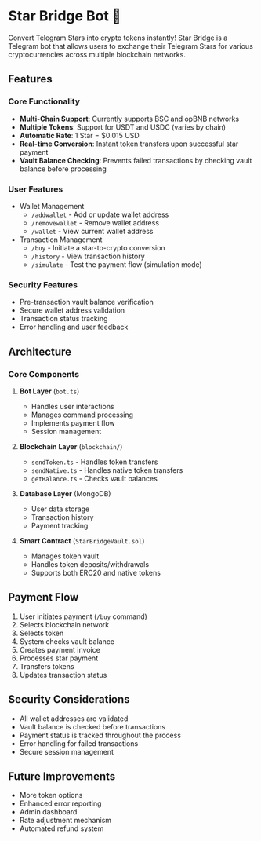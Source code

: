 # Star Bridge Bot 🌉

Convert Telegram Stars into crypto tokens instantly! Star Bridge is a Telegram bot that allows users to exchange their Telegram Stars for various cryptocurrencies across multiple blockchain networks.

## Features

### Core Functionality
- **Multi-Chain Support**: Currently supports BSC and opBNB networks
- **Multiple Tokens**: Support for USDT and USDC (varies by chain)
- **Automatic Rate**: 1 Star = $0.015 USD
- **Real-time Conversion**: Instant token transfers upon successful star payment
- **Vault Balance Checking**: Prevents failed transactions by checking vault balance before processing

### User Features
- Wallet Management
  - `/addwallet` - Add or update wallet address
  - `/removewallet` - Remove wallet address
  - `/wallet` - View current wallet address
- Transaction Management
  - `/buy` - Initiate a star-to-crypto conversion
  - `/history` - View transaction history
  - `/simulate` - Test the payment flow (simulation mode)

### Security Features
- Pre-transaction vault balance verification
- Secure wallet address validation
- Transaction status tracking
- Error handling and user feedback

## Architecture

### Core Components

1. **Bot Layer** (`bot.ts`)
   - Handles user interactions
   - Manages command processing
   - Implements payment flow
   - Session management

2. **Blockchain Layer** (`blockchain/`)
   - `sendToken.ts` - Handles token transfers
   - `sendNative.ts` - Handles native token transfers
   - `getBalance.ts` - Checks vault balances

3. **Database Layer** (MongoDB)
   - User data storage
   - Transaction history
   - Payment tracking

4. **Smart Contract** (`StarBridgeVault.sol`)
   - Manages token vault
   - Handles token deposits/withdrawals
   - Supports both ERC20 and native tokens


## Payment Flow

1. User initiates payment (`/buy` command)
2. Selects blockchain network
3. Selects token
4. System checks vault balance
5. Creates payment invoice
6. Processes star payment
7. Transfers tokens
8. Updates transaction status


## Security Considerations

- All wallet addresses are validated
- Vault balance is checked before transactions
- Payment status is tracked throughout the process
- Error handling for failed transactions
- Secure session management

## Future Improvements

- More token options
- Enhanced error reporting
- Admin dashboard
- Rate adjustment mechanism
- Automated refund system
